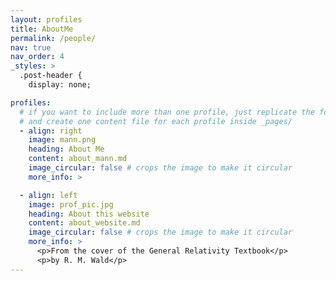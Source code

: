 ```yaml
---
layout: profiles  
title: AboutMe  
permalink: /people/  
nav: true  
nav_order: 4  
_styles: >  
  .post-header {  
    display: none;  

profiles:
  # if you want to include more than one profile, just replicate the following block
  # and create one content file for each profile inside _pages/
  - align: right
    image: mann.png
    heading: About Me
    content: about_mann.md
    image_circular: false # crops the image to make it circular
    more_info: >

  - align: left
    image: prof_pic.jpg
    heading: About this website
    content: about_website.md
    image_circular: false # crops the image to make it circular
    more_info: >
      <p>From the cover of the General Relativity Textbook</p> 
      <p>by R. M. Wald</p>  
---
```

